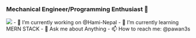 ### Mechanical Engineer/Programming Enthusiast 👋
<img src="https://www.solivatech.com/assets/uploads/media-uploader/mern-stack-development1622729001.png"/>
- 🔭 I’m currently working on @Hami-Nepal
- 🌱 I’m currently learning MERN STACK
- 💬 Ask me about Anything
- 📫 How to reach me: @pawan3s
